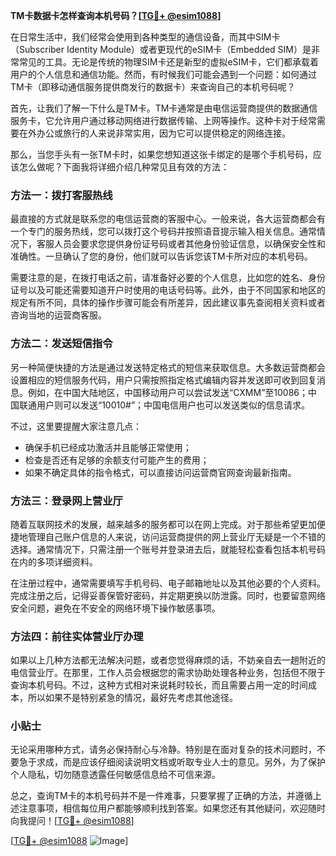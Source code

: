 **TM卡数据卡怎样查询本机号码？[[TG💪+ @esim1088](https://t.me/s/esim1088)]**

在日常生活中，我们经常会使用到各种类型的通信设备，而其中SIM卡（Subscriber Identity Module）或者更现代的eSIM卡（Embedded SIM）是非常常见的工具。无论是传统的物理SIM卡还是新型的虚拟eSIM卡，它们都承载着用户的个人信息和通信功能。然而，有时候我们可能会遇到一个问题：如何通过TM卡（即移动通信服务提供商发行的数据卡）来查询自己的本机号码呢？

首先，让我们了解一下什么是TM卡。TM卡通常是由电信运营商提供的数据通信服务卡，它允许用户通过移动网络进行数据传输、上网等操作。这种卡对于经常需要在外办公或旅行的人来说非常实用，因为它可以提供稳定的网络连接。

那么，当您手头有一张TM卡时，如果您想知道这张卡绑定的是哪个手机号码，应该怎么做呢？下面我将详细介绍几种常见且有效的方法：

### 方法一：拨打客服热线

最直接的方式就是联系您的电信运营商的客服中心。一般来说，各大运营商都会有一个专门的服务热线，您可以拨打这个号码并按照语音提示输入相关信息。通常情况下，客服人员会要求您提供身份证号码或者其他身份验证信息，以确保安全性和准确性。一旦确认了您的身份，他们就可以告诉您该TM卡所对应的本机号码。

需要注意的是，在拨打电话之前，请准备好必要的个人信息，比如您的姓名、身份证号以及可能还需要知道开户时使用的电话号码等。此外，由于不同国家和地区的规定有所不同，具体的操作步骤可能会有所差异，因此建议事先查阅相关资料或者咨询当地的运营商客服。

### 方法二：发送短信指令

另一种简便快捷的方法是通过发送特定格式的短信来获取信息。大多数运营商都会设置相应的短信服务代码，用户只需按照指定格式编辑内容并发送即可收到回复消息。例如，在中国大陆地区，中国移动用户可以尝试发送“CXMM”至10086；中国联通用户则可以发送“10010#”；中国电信用户也可以发送类似的信息请求。

不过，这里要提醒大家注意几点：
- 确保手机已经成功激活并且能够正常使用；
- 检查是否还有足够的余额支付可能产生的费用；
- 如果不确定具体的指令格式，可以直接访问运营商官网查询最新指南。

### 方法三：登录网上营业厅

随着互联网技术的发展，越来越多的服务都可以在网上完成。对于那些希望更加便捷地管理自己账户信息的人来说，访问运营商提供的网上营业厅无疑是一个不错的选择。通常情况下，只需注册一个账号并登录进去后，就能轻松查看包括本机号码在内的多项详细资料。

在注册过程中，通常需要填写手机号码、电子邮箱地址以及其他必要的个人资料。完成注册之后，记得妥善保管好密码，并定期更换以防泄露。同时，也要留意网络安全问题，避免在不安全的网络环境下操作敏感事项。

### 方法四：前往实体营业厅办理

如果以上几种方法都无法解决问题，或者您觉得麻烦的话，不妨亲自去一趟附近的电信营业厅。在那里，工作人员会根据您的需求协助处理各种业务，包括但不限于查询本机号码。不过，这种方式相对来说耗时较长，而且需要占用一定的时间成本，所以如果不是特别紧急的情况，最好先考虑其他途径。

### 小贴士

无论采用哪种方式，请务必保持耐心与冷静。特别是在面对复杂的技术问题时，不要急于求成，而是应该仔细阅读说明文档或听取专业人士的意见。另外，为了保护个人隐私，切勿随意透露任何敏感信息给不可信来源。

总之，查询TM卡的本机号码并不是一件难事，只要掌握了正确的方法，并遵循上述注意事项，相信每位用户都能够顺利找到答案。如果您还有其他疑问，欢迎随时向我提问！[[TG💪+ @esim1088](https://t.me/s/esim1088)]

[[TG💪+ @esim1088](https://t.me/s/esim1088) ![Image](https://i.postimg.cc/4NQfJmqS/Snipaste-2025-05-13-00-14-12.png)]